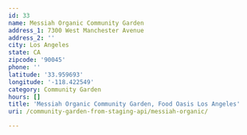 ```yaml
---
id: 33
name: Messiah Organic Community Garden
address_1: 7300 West Manchester Avenue
address_2: ''
city: Los Angeles
state: CA
zipcode: '90045'
phone: ''
latitude: '33.959693'
longitude: '-118.422549'
category: Community Garden
hours: []
title: 'Messiah Organic Community Garden, Food Oasis Los Angeles'
uri: /community-garden-from-staging-api/messiah-organic/

---
```

